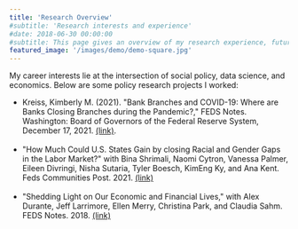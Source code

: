 ```yaml
---
title: 'Research Overview'
#subtitle: 'Research interests and experience'
#date: 2018-06-30 00:00:00
#subtitle: This page gives an overview of my research experience, future research interests, and applications to policy.
featured_image: '/images/demo/demo-square.jpg'
---
```

My career interests lie at the intersection of social policy, data science, and economics. Below are some policy research projects I worked:
&nbsp;

- Kreiss, Kimberly M. (2021). "Bank Branches and COVID-19: Where are Banks Closing Branches during the Pandemic?," FEDS Notes. Washington: Board of Governors of the Federal Reserve System, December 17, 2021. [(link)](https://doi.org/10.17016/2380-7172.3027).  
&nbsp;
- "How Much Could U.S. States Gain by closing Racial and Gender Gaps in the Labor Market?" with Bina Shrimali, Naomi Cytron, Vanessa Palmer, Eileen Divringi, Nisha Sutaria, Tyler Boesch, KimEng Ky, and Ana Kent. Feds Communities Post. 2021. [(link)](https://fedcommunities.org/data/closethegaps/)  
&nbsp;
- "Shedding Light on Our Economic and Financial Lives," with Alex Durante, Jeff Larrimore, Ellen Merry, Christina Park, and Claudia Sahm. FEDS Notes. 2018. [(link)](https://www.federalreserve.gov/econres/notes/feds-notes/shedding-light-on-our-economic-and-financial-lives-20180522.htm)  



<!--
During my time as a research assistant at the Federal Reserve Board, I assisted economists in my section with their research projects and worked on my own research. In my work, I contributed to the Federal Reserve's Survey of Household Economics and Decisionmaking, an annual survey of U.S. adults, and an accompanying [Report on the Economic Well-Being of U.S. Households](https://www.federalreserve.gov/publications/files/2018-report-economic-well-being-us-households-201905.pdf). I wrote a [box](https://www.federalreserve.gov/publications/2019-economic-well-being-of-us-households-in-2018-economic-well-being.htm#xbox1-textanalysisofself-assessedwel-49224777) in the chapter on economic wellbeing in the 2019 report. I used text mining techniques to analyze open-ended write-in responses in the survey. Additionally, in the 2020 report, I was responsible for writing the [student loan chapter](https://www.federalreserve.gov/publications/2020-economic-well-being-of-us-households-in-2019-student-loans-other-education-debt.htm), and incorporated additional analysis on student loan debt and financial wellbeing.

As a research assistant, I supported Board economists and other researchers with their research projects. I have worked on projects focusing on the effect of tax policy on wages, economic recovery in places with many credit-constrained borrowers, and the gig economy and women’s retirement.

I have also led my own independent research projects, which I continue to do in my current role as a Data Scientist. As an example, in one research project, I use text mining and natural language processing techniques to extract information from an open-ended response question in this year's Survey of Household Economics and Decisionmaking. I used regression, natural language processing, and machine learning techniques to extract words and phrases most predictive of a respondent's economic wellbeing. I presented this work at the Bureau of Labor Statistics' Government Advances in Statistical Programming (GASP) workshop, which you can find [here](https://kimberlykreiss.github.io/GASP_slides.pdf). Most recently I have led research investigating where bank branches have closed during COVID-19 and discussed implications for consumer financial services access.

In addition to the GASP workshop, I've presented my work at various conferences and events including the [DC R Conference](https://kimberlykreiss.github.io/DCR.pdf) and internal Board events including the data showcase. I have also spoken on panels focused on careers in data science and public policy through Rutgers University and Data Community DC. -->
